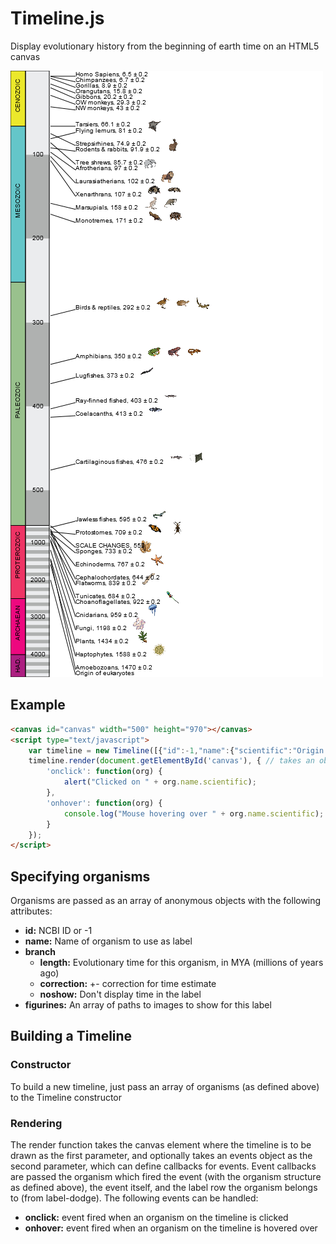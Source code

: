 # Timeline.js
Display evolutionary history from the beginning of earth time on an HTML5 canvas

![example](images/rendered-timeline.png "example")

## Example
```html
<canvas id="canvas" width="500" height="970"></canvas>
<script type="text/javascript">
	var timeline = new Timeline([{"id":-1,"name":{"scientific":"Origin of eukaryotes","common":null},"branch":{"length":2000,"correction":0, "noshow":true},"figurines":[]},{"id":-1,"name":{"scientific":"Haptophytes","common":null},"branch":{"length":1588,"correction":0.2},"figurines":["../images\/timetree\/55410_Pseudopediastrum_boryanum.png"]},{"id":-1,"name":{"scientific":"Amoebozoans","common":null},"branch":{"length":1470,"correction":0.2},"figurines":[]},{"id":-1,"name":{"scientific":"Plants","common":null},"branch":{"length":1434,"correction":0.2},"figurines":["../images\/timetree\/3512_Quercus_rubra.png"]},{"id":-1,"name":{"scientific":"Fungi","common":null},"branch":{"length":1198,"correction":0.2},"figurines":["../images\/timetree\/143960_Coelomomyces_stegomyiae.png"]},{"id":-1,"name":{"scientific":"Choanoflagellates","common":null},"branch":{"length":922,"correction":0.2},"figurines":["../images\/timetree\/81824_Monosiga_brevicollis.png"]},{"id":-1,"name":{"scientific":"Sponges","common":null},"branch":{"length":733,"correction":0.2},"figurines":["../images\/timetree\/178540_Callyspongia_vaginalis.png"]},{"id":-1,"name":{"scientific":"Cnidarians","common":null},"branch":{"length":959,"correction":0.2},"figurines":["../images\/timetree\/6145_Aurelia_aurita.png"]},{"id":-1,"name":{"scientific":"Flatworms","common":null},"branch":{"length":839,"correction":0.2},"figurines":["../images\/timetree\/27890_Dugesia_subtentaculata.png"]},{"id":-1,"name":{"scientific":"Protostomes","common":null},"branch":{"length":709,"correction":0.2},"figurines":["../images\/timetree\/13037_Danaus_plexippus.png","../images\/timetree\/433262_Pelecotoma_fennica.png"]},{"id":-1,"name":{"scientific":"Echinoderms","common":null},"branch":{"length":767,"correction":0.2},"figurines":["../images\/timetree\/7604_Asterias_rubens.png"]},{"id":-1,"name":{"scientific":"Cephalochordates","common":null},"branch":{"length":644,"correction":0.2},"figurines":[]},{"id":-1,"name":{"scientific":"Tunicates","common":null},"branch":{"length":684,"correction":0.2},"figurines":[]},{"id":-1,"name":{"scientific":"Jawless fishes","common":null},"branch":{"length":595,"correction":0.2},"figurines":["../images\/timetree\/7757_Petromyzon_marinus.png"]},{"id":-1,"name":{"scientific":"Cartilaginous fishes","common":null},"branch":{"length":476,"correction":0.2},"figurines":["../images\/timetree\/57989_Odontaspis_ferox.png","../images\/timetree\/87140_Aetobatus_narinari.png"]},{"id":-1,"name":{"scientific":"Ray-finned fished","common":null},"branch":{"length":403,"correction":0.2},"figurines":["../images\/timetree\/36177_Acipenser_oxyrinchus.png"]},{"id":-1,"name":{"scientific":"Coelacanths","common":null},"branch":{"length":413,"correction":0.2},"figurines":["../images\/timetree\/7897_Latimeria_chalumnae.png"]},{"id":-1,"name":{"scientific":"Lugfishes","common":null},"branch":{"length":373,"correction":0.2},"figurines":["../images\/timetree\/7883_Lepidosiren_paradoxa.png"]},{"id":-1,"name":{"scientific":"Amphibians","common":null},"branch":{"length":350,"correction":0.2},"figurines":["../images\/timetree\/197464_Agalychnis_callidryas.png","../images\/timetree\/129016_Micrixalus_fuscus.png","../images\/timetree\/291264_Rhyacotriton_variegatus.png"]},{"id":-1,"name":{"scientific":"Birds & reptiles","common":null},"branch":{"length":292,"correction":0.2},"figurines":["../images\/timetree\/118793_Rostratula_benghalensis.png","../images\/timetree\/428006_Podocnemis_lewyana.png","../images\/timetree\/8551_Heloderma_horridum.png"]},{"id":-1,"name":{"scientific":"Monotremes","common":null},"branch":{"length":171,"correction":0.2},"figurines":["../images\/timetree\/9258_Ornithorhynchus_anatinus.png","../images\/timetree\/9261_Tachyglossus_aculeatus.png"]},{"id":-1,"name":{"scientific":"Marsupials","common":null},"branch":{"length":158,"correction":0.2},"figurines":["../images\/timetree\/9317_Macropus_giganteus.png","../images\/timetree\/9267_Didelphis_virginiana.png"]},{"id":-1,"name":{"scientific":"Xenarthrans","common":null},"branch":{"length":107,"correction":0.2},"figurines":["../images\/timetree\/9361_Dasypus_novemcinctus.png","../images\/timetree\/71006_Myrmecophaga_tridactyla.png"]},{"id":-1,"name":{"scientific":"Laurasiatherians","common":null},"branch":{"length":102,"correction":0.2},"figurines":["../images\/timetree\/9689_Panthera_leo.png"]},{"id":-1,"name":{"scientific":"Afrotherians","common":null},"branch":{"length":97,"correction":0.2},"figurines":["../images\/timetree\/9785_Loxodonta_africana.png"]},{"id":-1,"name":{"scientific":"Rodents & rabbits","common":null},"branch":{"length":91.9,"correction":0.2},"figurines":["../images\/timetree\/9986_Oryctolagus_cuniculus.png"]},{"id":-1,"name":{"scientific":"Tree shrews","common":null},"branch":{"length":85.7,"correction":0.2},"figurines":[]},{"id":-1,"name":{"scientific":"Flying lemurs","common":null},"branch":{"length":81,"correction":0.2},"figurines":["../images\/timetree\/482537_Galeopterus_variegatus.png"]},{"id":-1,"name":{"scientific":"Strepsirhines","common":null},"branch":{"length":74.9,"correction":0.2},"figurines":[]},{"id":-1,"name":{"scientific":"Tarsiers","common":null},"branch":{"length":66.1,"correction":0.2},"figurines":[]},{"id":-1,"name":{"scientific":"NW monkeys","common":null},"branch":{"length":43,"correction":0.2},"figurines":[]},{"id":-1,"name":{"scientific":"OW monkeys","common":null},"branch":{"length":29.3,"correction":0.2},"figurines":[]},{"id":-1,"name":{"scientific":"Gibbons","common":null},"branch":{"length":20.2,"correction":0.2},"figurines":[]},{"id":-1,"name":{"scientific":"Orangutans","common":null},"branch":{"length":15.8,"correction":0.2},"figurines":[]},{"id":-1,"name":{"scientific":"Gorillas","common":null},"branch":{"length":8.9,"correction":0.2},"figurines":[]},{"id":-1,"name":{"scientific":"Chimpanzees","common":null},"branch":{"length":6.7,"correction":0.2},"figurines":[]},{"id":-1,"name":{"scientific":"Homo Sapiens","common":null},"branch":{"length":6.5,"correction":0.2},"figurines":[]}]);
	timeline.render(document.getElementById('canvas'), { // takes an object which specifies callbacks
		'onclick': function(org) {
			alert("Clicked on " + org.name.scientific);
		},
		'onhover': function(org) {
			console.log("Mouse hovering over " + org.name.scientific);
		}
	});
</script>
```

## Specifying organisms
Organisms are passed as an array of anonymous objects with the following attributes:
  * **id:** NCBI ID or -1
  * **name:** Name of organism to use as label
  * **branch**
    * **length:**  Evolutionary time for this organism, in MYA (millions of years ago)
	* **correction:** +- correction for time estimate
	* **noshow:** Don't display time in the label
  * **figurines:** An array of paths to images to show for this label 

## Building a Timeline
### Constructor
To build a new timeline, just pass an array of organisms (as defined above) to the Timeline constructor

### Rendering
The render function takes the canvas element where the timeline is to be drawn as the first parameter,
and optionally takes an events object as the second parameter, which can define callbacks for events.
Event callbacks are passed the organism which fired the event (with the organism structure as defined
above), the event itself, and the label row the organism belongs to (from label-dodge).
The following events can be handled:
  * **onclick:** event fired when an organism on the timeline is clicked
  * **onhover:** event fired when an organism on the timeline is hovered over